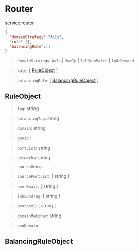 # Router
service.router

```json
{
  "domainStrategy":"AsIs",
  "rule":[],
  "balancingRule":[]
}
```

> `domainStrategy`: `AsIs` | `UseIp` | `IpIfNonMatch` | `IpOnDemand`

> `rule`: [ [RuleObject](#ruleobject) ]

> `balancingRule`: [ [BalancingRuleObject](#balancingruleobject) ]

## RuleObject

> `tag`: string

> `balancingTag`: string

> `domain`: string

> `geoip` :

> `portList`: string

> `networks`: string

> `sourceGeoip`

> `sourcePortList`: [ string ]

> `userEmail`: [ string ]

> `inboundTag`: [ string ]

> `protocol`: [ string ]

> `domainMatcher`: string

> `geoDomain` :

## BalancingRuleObject

